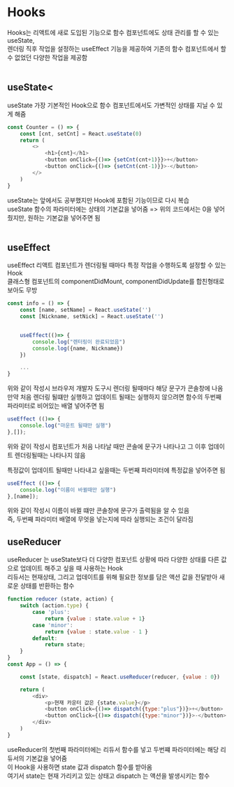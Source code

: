 # Hooks
Hooks는 리액트에 새로 도입된 기능으로 함수 컴포넌트에도 상태 관리를 할 수 있는 useState, <br>
렌더링 직후 작업을 설정하는 useEffect 기능을 제공하여 기존의 함수 컴포넌트에서 할 수 없었던 다양한 작업을 제공함<br><br>

## useState<<br>
useState 가장 기본적인 Hook으로 함수 컴포넌트에서도 가변적인 상태를 지닐 수 있게 해줌<br>

```javascript
const Counter = () => {
    const [cnt, setCnt] = React.useState(0)
    return (
        <>
            <h1>{cnt}</h1>
            <button onClick={()=> {setCnt(cnt+1)}}>+</button>
            <button onClick={()=> {setCnt(cnt-1)}}>-</button>
        </>
    )
}

```
useState는 앞에서도 공부했지만 Hook에 포함된 기능이므로 다시 복습<br>
useState 함수의 파라미터에는 상태의 기본값을 넣어줌 => 위의 코드에서는 0을 넣어줬지만, 원하는 기본값을 넣어주면 됨<br><br>

## useEffect <br>
useEffect 리액트 컴포넌트가 렌더링될 때마다 특정 작업을 수행하도록 설정할 수 있는 Hook<br>
클래스형 컴포넌트의 componentDidMount, componentDidUpdate를 합친형태로 보아도 무방 <br>

```javascript
const info = () => {
    const [name, setName] = React.useState('')
    const [Nickname, setNick] = React.useState('')


    useEffect(()=> {
        console.log("렌터링이 완료되었음")
        console.log({name, Nickname})
    })

    ...
}

```
위와 같이 작성시 브라우저 개발자 도구시 렌더링 될때마다 해당 문구가 콘솔창에 나옴<br>
만약 처음 렌더링 될떄만 실행하고 업데이트 될때는 실행하지 않으려면 함수의 두번째 파라미터로 비어있는 배열 넣어주면 됨<br>

```javascript
useEffect (()=> {
    console.log("마운트 될때만 실행")
},[]);
```
위와 같이 작성시 컴포넌트가 처음 나타날 때만 콘솔에 문구가 나타나고 그 이후 업데이트 렌더링될때는 나타나지 않음<br>

특정값이 업데이트 될때만 나타내고 싶을때는 두번째 파라미터에 특정값을 넣어주면 됨 <br>

```javascript
useEffect (()=> {
    console.log("이름이 바뀔때만 실행")
},[name]);
```

위와 같이 작성시 이름이 바뀔 떄만 콘솔창에 문구가 출력됨을 알 수 있음<br>
즉, 두번째 파라미터 배열에 무엇을 넣는지에 따라 실행되는 조건이 달라짐<br>

## useReducer <br>
useReducer 는 useState보다 더 다양한 컴포넌트 상황에 따라 다양한 상태를 다른 값으로 업데이트 해주고 싶을 때 사용하는 Hook<br>
리듀서는 현재상태, 그리고 업데이트를 위해 필요한 정보를 담은 액션 값을 전달받아 새로운 상태를 반환하는 함수<br>

```javascript
function reducer (state, action) {
    switch (action.type) {
        case 'plus':
            return {value : state.value + 1}
        case 'minor':
            return {value : state.value - 1 }
        default:
            return state;
    }
}
const App = () => {

    const [state, dispatch] = React.useReducer(reducer, {value : 0})

    return (
        <div>
            <p>현재 카운터 값은 {state.value}</p>
            <button onClick={()=> dispatch({type:"plus"})}>+</button>
            <button onClick={()=> dispatch({type:"minor"})}>-</button>
        </div>
    )
}

```
useReducer의 첫번째 파라미터에는 리듀서 함수를 넣고 두번쨰 파라미터에는 해당 리듀서의 기본값을 넣어줌<br>
이 Hook을 사용하면 state 값과 dispatch 함수를 받아옴 <br>
여기서 state는 현재 가리키고 있는 상태고 dispatch 는 액션을 발생시키는 함수<br><br>





